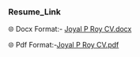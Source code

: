 ### Resume_Link

🌐 Docx Format:- [Joyal P Roy CV.docx](https://github.com/user-attachments/files/16488620/Joyal.P.Roy.CV.docx)

🌐 Pdf Format:-[Joyal P Roy CV.pdf](https://github.com/user-attachments/files/16488619/Joyal.P.Roy.CV.pdf)

